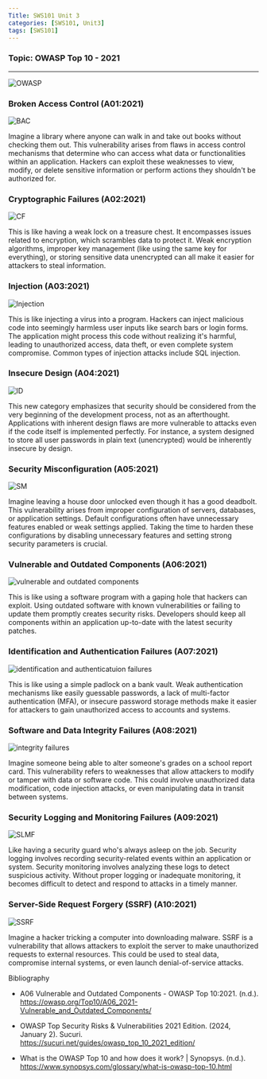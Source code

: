 ```yaml
---
Title: SWS101 Unit 3
categories: [SWS101, Unit3]
tags: [SWS101]
---
```


### Topic: OWASP Top 10 - 2021
---

![OWASP](../assets/top10/OWASP-Top-10-1128x484.png)

### Broken Access Control (A01:2021)

![BAC](../assets/top10/Broken_Access_Control.png)

Imagine a library where anyone can walk in and take out books without checking them out. This vulnerability arises from flaws in access control mechanisms that determine who can access what data or functionalities within an application. Hackers can exploit these weaknesses to view, modify, or delete sensitive information or perform actions they shouldn't be authorized for.

### Cryptographic Failures (A02:2021)

![CF](../assets/top10/Crypto_Failures.png)

This is like having a weak lock on a treasure chest. It encompasses issues related to encryption, which scrambles data to protect it. Weak encryption algorithms, improper key management (like using the same key for everything), or storing sensitive data unencrypted can all make it easier for attackers to steal information.

### Injection (A03:2021)

![Injection](../assets/top10/Injection.png)

This is like injecting a virus into a program. Hackers can inject malicious code into seemingly harmless user inputs like search bars or login forms. The application might process this code without realizing it's harmful, leading to unauthorized access, data theft, or even complete system compromise. Common types of injection attacks include SQL injection.

### Insecure Design (A04:2021)

![ID](../assets/top10/Insecure_Design.png)

This new category emphasizes that security should be considered from the very beginning of the development process, not as an afterthought. Applications with inherent design flaws are more vulnerable to attacks  even if the code itself is implemented perfectly.  For instance, a system designed to store all user passwords in plain text (unencrypted) would be inherently insecure by design.

### Security Misconfiguration (A05:2021)

![SM](../assets/top10/Security_Misconfiguration.png)

Imagine leaving a house door unlocked even though it has a good deadbolt. This vulnerability arises from improper configuration of servers, databases, or application settings. Default configurations often have unnecessary features enabled or weak settings applied.  Taking the time to harden these configurations by disabling unnecessary features and setting strong security parameters is crucial.

### Vulnerable and Outdated Components (A06:2021)

![vulnerable and outdated components](../assets/top10/Vulnerable_Outdated_Components.png)

This is like using a software program with a gaping hole that hackers can exploit.  Using outdated software with known vulnerabilities or failing to update them promptly creates security risks. Developers should keep all components within an application up-to-date with the latest security patches.

### Identification and Authentication Failures (A07:2021)  

![identification and authenticatuion failures](../assets/top10/Identification_and_Authentication_Failures.png)

This is like using a simple padlock on a bank vault. Weak authentication mechanisms like easily guessable passwords, a lack of multi-factor authentication (MFA), or insecure password storage methods make it easier for attackers to gain unauthorized access to accounts and systems.

### Software and Data Integrity Failures (A08:2021)  

![integrity failures](../assets/top10/Integrity_Failures.png)

Imagine someone being able to alter someone's grades on a school report card. This vulnerability refers to weaknesses that allow attackers to modify or tamper with data or software code. This could involve unauthorized data modification, code injection attacks, or even manipulating data in transit between systems.

### Security Logging and Monitoring Failures (A09:2021)

![SLMF](../assets/top10/Security_Logging_and_Monitoring_Failures.png)

Like having a security guard who's always asleep on the job. Security logging involves recording security-related events within an application or system. Security monitoring involves analyzing these logs to detect suspicious activity. Without proper logging or inadequate monitoring, it becomes difficult to detect and respond to attacks in a timely manner.

### Server-Side Request Forgery (SSRF) (A10:2021)  

![SSRF](../assets/top10/SSRF.png)

Imagine a hacker tricking a computer into downloading malware. SSRF is a vulnerability that allows attackers to exploit the server to make unauthorized requests to external resources. This could be used to steal data, compromise internal systems, or even launch denial-of-service attacks.


Bibliography

- A06 Vulnerable and Outdated Components - OWASP Top 10:2021. (n.d.). https://owasp.org/Top10/A06_2021-Vulnerable_and_Outdated_Components/

- OWASP Top Security Risks & Vulnerabilities 2021 Edition. (2024, January 2). Sucuri. https://sucuri.net/guides/owasp_top_10_2021_edition/

- What is the OWASP Top 10 and how does it work? | Synopsys. (n.d.). https://www.synopsys.com/glossary/what-is-owasp-top-10.html